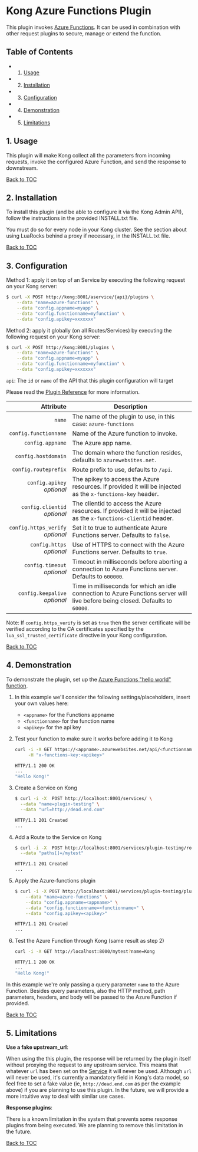# Kong Azure Functions Plugin

This plugin invokes
[Azure Functions](https://azure.microsoft.com/en-us/services/functions/).
It can be used in combination with other request plugins to secure, manage
or extend the function.

## Table of Contents

- 1. [Usage][usage]
- 2. [Installation][installation]
- 3. [Configuration][configuration]
- 4. [Demonstration][demonstration]
- 5. [Limitations][limitations]

[usage]: #1-usage
[installation]: #2-installation
[configuration]: #3-configuration
[demonstration]: #4-demonstration
[limitations]: #5-limitations

## 1. Usage

This plugin will make Kong collect all the parameters from incoming requests,
invoke the configured Azure Function, and send the response to downstream.

[Back to TOC](#table-of-contents)

## 2. Installation

To install this plugin (and be able to configure it via the Kong Admin API),
follow the instructions in the provided INSTALL.txt file.

You must do so for every node in your Kong cluster. See the section about using
LuaRocks behind a proxy if necessary, in the INSTALL.txt file.


[Back to TOC](#table-of-contents)

## 3. Configuration

Method 1: apply it on top of an Service by executing the following request on your
Kong server:

```bash
$ curl -X POST http://kong:8001/aservice/{api}/plugins \
    --data "name=azure-functions" \
    --data "config.appname=myapp" \
    --data "config.functionname=myfunction" \
    --data "config.apikey=xxxxxxx"
```

Method 2: apply it globally (on all Routes/Services) by executing the following
request on your Kong server:

```bash
$ curl -X POST http://kong:8001/plugins \
    --data "name=azure-functions" \
    --data "config.appname=myapp" \
    --data "config.functionname=myfunction" \
    --data "config.apikey=xxxxxxx"
```

`api`: The `id` or `name` of the API that this plugin configuration will target

Please read the [Plugin Reference](https://getkong.org/docs/latest/admin-api/#add-plugin)
for more information.

Attribute                                | Description
----------------------------------------:| -----------
`name`                                   | The name of the plugin to use, in this case: `azure-functions`
`config.functionname`                    | Name of the Azure function to invoke.
`config.appname`                         | The Azure app name.
`config.hostdomain`                      | The domain where the function resides, defaults to `azurewebsites.net`.
`config.routeprefix`                     | Route prefix to use, defaults to `/api`.
`config.apikey`<br>*optional*            | The apikey to access the Azure resources. If provided it will be injected as the `x-functions-key` header.
`config.clientid`<br>*optional*          | The clientid to access the Azure resources. If provided it will be injected as the `x-functions-clientid` header.
`config.https_verify`<br>*optional*      | Set it to true to authenticate Azure Functions server. Defaults to `false`.
`config.https`<br>*optional*             | Use of HTTPS to connect with the Azure Functions server. Defaults to `true`.
`config.timeout`<br>*optional*           | Timeout in milliseconds before aborting a connection to Azure Functions server. Defaults to `600000`.
`config.keepalive`<br>*optional*         | Time in milliseconds for which an idle connection to Azure Functions server will live before being closed. Defaults to `60000`.

Note: If `config.https_verify` is set as `true` then the server certificate
will be verified according to the CA certificates specified by the
`lua_ssl_trusted_certificate` directive in your Kong configuration.

[Back to TOC](#table-of-contents)

## 4. Demonstration

To demonstrate the plugin, set up the [Azure Functions "hello world" function](https://docs.microsoft.com/en-us/azure/azure-functions/functions-create-first-azure-function).

1. In this example we'll consider the following settings/placeholders, insert your own values here:

   - `<appname>` for the Functions appname
   - `<functionname>` for the function name
   - `<apikey>` for the api key

2. Test your function to make sure it works before adding it to Kong

    ```bash
    curl -i -X GET https://<appname>.azurewebsites.net/api/<functionname>?name=Kong \
         -H "x-functions-key:<apikey>"

    HTTP/1.1 200 OK
    ...
    "Hello Kong!"
    ```

3. Create a Service on Kong

    ```bash
    $ curl -i -X  POST http://localhost:8001/services/ \
      --data "name=plugin-testing" \
      --data "url=http://dead.end.com"

    HTTP/1.1 201 Created
    ...
    ```

4. Add a Route to the Service on Kong

    ```bash
    $ curl -i -X  POST http://localhost:8001/services/plugin-testing/routes \
      --data "paths[]=/mytest"

    HTTP/1.1 201 Created
    ...
    ```

5. Apply the Azure-functions plugin

    ```bash
    $ curl -i -X POST http://localhost:8001/services/plugin-testing/plugins \
        --data "name=azure-functions" \
        --data "config.appname=<appname>" \
        --data "config.functionname=<functionname>" \
        --data "config.apikey=<apikey>"

    HTTP/1.1 201 Created
    ...

    ```

6. Test the Azure Function through Kong (same result as step 2)

    ```bash
    curl -i -X GET http://localhost:8000/mytest?name=Kong

    HTTP/1.1 200 OK
    ...
    "Hello Kong!"
    ```

In this example we're only passing a query parameter `name` to the Azure
Function. Besides query parameters, also the HTTP method, path parameters,
headers, and body will be passed to the Azure Function if provided.

[Back to TOC](#table-of-contents)

## 5. Limitations

**Use a fake upstream_url**:

When using the this plugin, the response will be returned by the plugin itself
without proxying the request to any upstream service. This means that whatever
`url` has been set on the [Service](https://getkong.org/docs/latest/admin-api/#service-object)
it will never be used. Although `url` will never be used, it's
currently a mandatory field in Kong's data model, so feel free to set a fake
value (ie, `http://dead.end.com` as per the example above) if you are planning to use this plugin.
In the future, we will provide a more intuitive way to deal with similar use cases.

**Response plugins**:

There is a known limitation in the system that prevents some response plugins
from being executed. We are planning to remove this limitation in the future.

[Back to TOC](#table-of-contents)
